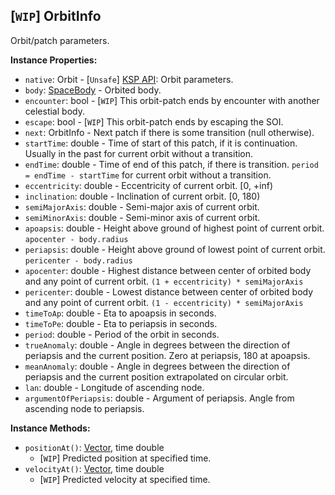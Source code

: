 ## \[`WIP`\] OrbitInfo

Orbit/patch parameters.


**Instance Properties:**
- `native`: Orbit - \[`Unsafe`\] [KSP API](https://kerbalspaceprogram.com/api/class_orbit.html): Orbit parameters.
- `body`: [SpaceBody](SpaceBody.md) - Orbited body.
- `encounter`: bool - \[`WIP`\] This orbit-patch ends by encounter with another celestial body.
- `escape`: bool - \[`WIP`\] This orbit-patch ends by escaping the SOI.
- `next`: OrbitInfo - Next patch if there is some transition (null otherwise).
- `startTime`: double - Time of start of this patch, if it is continuation. Usually in the past for current orbit without a transition.
- `endTime`: double - Time of end of this patch, if there is transition. `period = endTime - startTime` for current orbit without a transition.
- `eccentricity`: double - Eccentricity of current orbit. \[0, +inf)
- `inclination`: double - Inclination of current orbit. \[0, 180)
- `semiMajorAxis`: double - Semi-major axis of current orbit.
- `semiMinorAxis`: double - Semi-minor axis of current orbit.
- `apoapsis`: double - Height above ground of highest point of current orbit. `apocenter - body.radius`
- `periapsis`: double - Height above ground of lowest point of current orbit. `pericenter - body.radius`
- `apocenter`: double - Highest distance between center of orbited body and any point of current orbit. `(1 + eccentricity) * semiMajorAxis`
- `pericenter`: double - Lowest distance between center of orbited body and any point of current orbit. `(1 - eccentricity) * semiMajorAxis`
- `timeToAp`: double - Eta to apoapsis in seconds.
- `timeToPe`: double - Eta to periapsis in seconds.
- `period`: double - Period of the orbit in seconds.
- `trueAnomaly`: double - Angle in degrees between the direction of periapsis and the current position. Zero at periapsis, 180 at apoapsis.
- `meanAnomaly`: double - Angle in degrees between the direction of periapsis and the current position extrapolated on circular orbit.
- `lan`: double - Longitude of ascending node.
- `argumentOfPeriapsis`: double - Argument of periapsis. Angle from ascending node to periapsis.

**Instance Methods:**
- `positionAt()`: [Vector](Vector.md), time double
  - \[`WIP`\] Predicted position at specified time.
- `velocityAt()`: [Vector](Vector.md), time double
  - \[`WIP`\] Predicted velocity at specified time.
